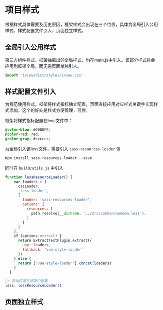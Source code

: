 # 项目样式

根据样式具体需要及历史原因，框架样式会出现在三个位置，具体为全局引入公用样式、样式配置文件引入、页面独立样式。

## 全局引入公用样式

第三方组件样式，框架抽离出的全局样式，均在main.js中引入。该部分样式将会应用到框架全局，而无需页面单独引人。

```js
import 'iview/dist/styles/iview.css'
```


## 样式配置文件引入

为规范使用样式，框架将样式指标独立配置，页面直接应用对应样式关键字实现样式添加。这个的好处是样式方便管理，可控。

框架将样式指标配置在less文件中：

```css
@color-blue: #0080FF;
@color-red: red;
@color-gray: #cccccc;
```

为全局引入该less文件，需要引入 `sass-resources-loader` 包

```js
npm install sass-resources-loader --save
```

同时在 `build/utils.js` 中引入

```js
function lessResourceLoader() {
    var loaders = [
      cssLoader,
      'less-loader',
      {
        loader: 'sass-resources-loader',
        options: {
          resources: [
            path.resolve(__dirname, '../src/common/common.less'),
          ]
        }
      }
    ];
    if (options.extract) {
      return ExtractTextPlugin.extract({
        use: loaders,
        fallback: 'vue-style-loader'
      })
    } else {
      return ['vue-style-loader'].concat(loaders)
    }
  }

// 具体位置在框架中查看
less: lessResourceLoader()

```



## 页面独立样式



